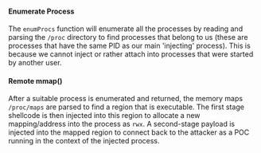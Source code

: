 
#### Enumerate Process

The `enumProcs` function will enumerate all the processes by reading and parsing the `/proc` directory to find processes that belong to us (these are processes that have the same PID as our main 'injecting' process). This is because we cannot inject or rather attach into processes that were started by another user. 

#### Remote mmap()

After a suitable process is enumerated and returned, the memory maps `/proc/maps` are parsed to find a region that is executable. The first stage shellcode is then injected into this region to allocate a new mapping/address into the process as `rwx`. A second-stage payload is injected into the mapped region to connect back to the attacker as a POC running in the context of the injected process. 
